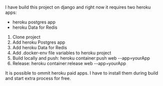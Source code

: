 I have build this project on django and right now it requires two heroku apps:

- heroku postgres app 
- heroku Data for Redis

1. Clone project
2. Add heroku Postgres app
3. Add heroku Data for Redis
4. Add .docker-env file variables to heroku project
5. Build locally and push:
heroku container:push web --app=yourApp
6. Release:
heroku container:release web --app=yourApp 


It is possible to ommit heroku paid apps. I have to install them during build and start extra process for free.